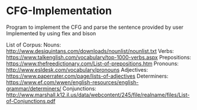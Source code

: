 # CFG-Implementation
Program to implement the CFG and parse the sentence provided by user
Implemented by using flex and bison

List of Corpus:
Nouns: http://www.desiquintans.com/downloads/nounlist/nounlist.txt
Verbs: https://www.talkenglish.com/vocabulary/top-1000-verbs.aspx
Prepositions: https://www.thefreedictionary.com/List-of-prepositions.htm
Pronouns: http://www.esldesk.com/vocabulary/pronouns
Adjectives: https://www.paperrater.com/page/lists-of-adjectives
Determiners: https://www.ef.com/wwen/english-resources/english-grammar/determiners/
Conjunctions: http://www.marshall.k12.il.us/data/webcontent/245/file/realname/files/List-of-Conjunctions.pdf
